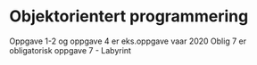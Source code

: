 # Objektorientert programmering 
Oppgave 1-2 og oppgave 4 er eks.oppgave vaar 2020
Oblig 7 er obligatorisk oppgave 7 - Labyrint 
